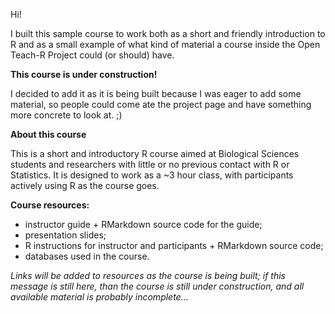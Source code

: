 Hi!

I built this sample course to work both as a short and friendly introduction to R and as a small example of what kind of material a course inside the Open Teach-R Project could (or should) have.

**This course is under construction!**

I decided to add it as it is being built because I was eager to add some material, so people could come ate the project page and have something more concrete to look at. ;)

**About this course**

This is a short and introductory R course aimed at Biological Sciences students and researchers with little or no previous contact with R or Statistics. It is designed to work as a ~3 hour class, with participants actively using R as the course goes.

**Course resources:**

- instructor guide + RMarkdown source code for the guide;
- presentation slides;
- R instructions for instructor and participants + RMarkdown source code;
- databases used in the course.

*Links will be added to resources as the course is being built; if this message is still here, than the course is still under construction, and all available material is probably incomplete...*

